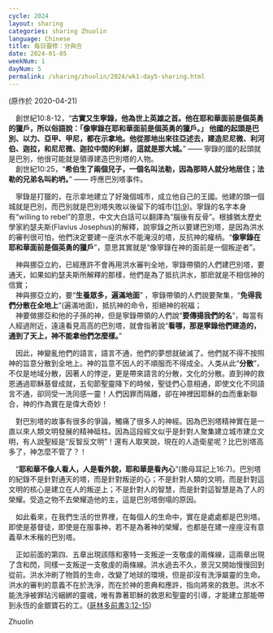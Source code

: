 ```yaml
---
cycle: 2024
layout: sharing
categories: sharing Zhuolin
language: Chinese
title: 每日靈修：分與合
date: 2024-01-05
weekNum: 1
dayNum: 5
permalink: /sharing/zhuolin/2024/wk1-day5-sharing.html
---
```

(原作於 2020-04-21)
   
　創世紀10:8-12，“**古實又生寧錄，他為世上英雄之首。他在耶和華面前是個英勇的獵戶，所以俗語說：「像寧錄在耶和華面前是個英勇的獵戶。」 他國的起頭是巴別、以力、亞甲、甲尼，都在示拿地。他從那地出來往亞述去，建造尼尼微、利河伯、迦拉，和尼尼微、迦拉中間的利鮮，這就是那大城。**” —— 寧錄的國的起頭就是巴別，他很可能就是領導建造巴別塔的人物。  
　創世紀10:25，“**希伯生了兩個兒子，一個名叫法勒，因為那時人就分地居住；法勒的兄弟名叫約坍。**” —— 呼應巴別塔事件。  
   
　寧錄是打獵的，在示拿地建立了好幾個城市，成立他自己的王國。他建的頭一個城就是巴別，而巴別就是巴別塔失敗以後留下的城市([11:9](https://www.biblegateway.com/passage/?search=genesis11.9&version=CUVMPT))。寧錄的名字本身有“willing to rebel”的意思，中文大白話可以翻譯為“腦後有反骨”。根據猶太歷史學家約瑟夫斯(Flavius Josephus)的解釋，說寧錄之所以要建巴別塔，是因為洪水的審判很可怕，他們決定要建一座洪水不能淹沒的塔，反抗神的權柄。“**像寧錄在耶和華面前是個英勇的獵戶**”，意思其實就是“像寧錄在神的面前是一個叛逆者”。  
   
　神與挪亞立約，已經應許不會再用洪水審判全地，寧錄帶領的人們建巴別塔，要通天，如果如約瑟夫斯所解釋的那樣，他們是為了抵抗洪水，那麽就是不相信神的信實；  
　神與挪亞立約，要“**生養眾多，遍滿地面**” ，寧錄帶領的人們說要聚集，“**免得我們分散在全地上**”(遍滿地面)，抵抗神的命令，拒絕神的祝福；  
　神要做挪亞和他的子孫的神，但是寧錄帶領的人們說“**要傳揚我們的名**”，每當有人經過附近，遠遠看見高高的巴別塔，就會指著說“**看哪，那是寧錄他們建造的，通到了天上，神不能拿他們怎麼樣。**”  
   
　因此，神變亂他們的語言，語言不通，他們的夢想就破滅了。他們就不得不按照神的旨意分散到全地上。神的旨意不因人的不順服而不得成全。人类从此“**分散**”，不仅是地域分散，因著人的悖逆，更是帶來語言的分散，文化的分散。直到神的救恩通過耶穌基督成就，五旬節聖靈降下的時候，聖徒們心意相通，即使文化不同語言不通，卻同受一洗同感一靈！人們因罪而隔離，卻在神裡因耶穌的血而重新聯合，神的作為實在是偉大奇妙！  
   
　對巴別塔的故事有很多的爭論，觸痛了很多人的神經。因為巴別塔精神實在是一直以來人類文明發展的精神砥柱。因為這段經文似乎是針對人聚集建立城市建立文明，有人說聖經是“反智反文明”！還有人取笑說，現在的人造衛星呢？比巴別塔高多了，神怎麼不管了？！  
   
　“**耶和華不像人看人，人是看外貌，耶和華是看內心**”(撒母耳記上16:7)。巴別塔的紀錄不是針對通天的塔，而是針對叛逆的心；不是針對人類的文明，而是針對這文明的核心是建立在人的叛逆上；不是針對人的智慧，而是針對這智慧是為了人的榮耀。受造之物不去榮耀造他的主，這是巴別塔倒塌的原因。  
   
　如此看來，在我們生活的世界裡，在每個人的生命中，實在是處處都是巴別塔。即使是基督徒，即使是在服事神，若不是為著神的榮耀，也都是在建一座座沒有意義草木禾稭的巴別塔。  
   
　正如前面的第四、五章出現該隱和塞特一支叛逆一支敬虔的兩條線，這兩章出現了含和閃，同樣一支叛逆一支敬虔的兩條線。洪水過去不久，景況又開始慢慢回到從前。洪水沖刷了物質的生命，改變了地球的環境，但是卻沒有洗淨屬靈的生命。洪水的審判的意義不在於洗淨，而在於神的恩典和應許，指向將來的救恩。洪水不能洗淨被罪玷污綑綁的靈魂，唯有靠著耶穌的救恩和聖靈的引導，才能建立那能帶到永恆的金銀寶石的工。([哥林多前書3:12-15](https://www.biblegateway.com/quicksearch/?quicksearch=哥林多前書3.12-15&qs_version=CUVMPT))  

Zhuolin  
